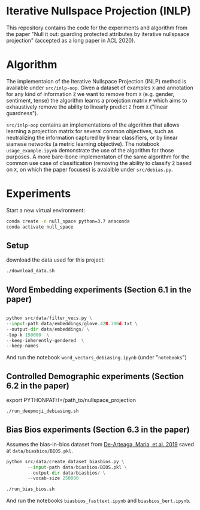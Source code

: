 # Iterative Nullspace Projection (INLP)

This repository contains the code for the experiments and algorithm from the paper "Null it out: guarding protected attributes by iterative nullspsace projection" (accepted as a long paper in ACL 2020).

# Algorithm

The implementaion of the Iterative Nullspace Projection (INLP) method is available under `src/inlp-oop`. Given a dataset of examples `X` and annotation for any kind of information `Z` we want to remove from `X` (e.g. gender, sentiment, tense) the algorithm learns a proejction matrix `P` which aims to exhaustively remove the ability to linearly predict `Z` from `X` ("linear guardness"). 

`src/inlp-oop` contains an implementations of the algorithm that allows learning a projection matrix for several common objectives, such as neutralizing the information captured by linear classifiers, or by linear siamese networks (a metric learning objective). The notebook `usage_example.ipynb` demonstrate the use of the algorithm for those purposes. A more bare-bone implementaton of the same algorithm for the common use case of classification (removing the ability to classify `Z` based on `X`, on which the paper focuses) is avaialble under `src/debias.py`.

# Experiments

Start a new virtual environment:
```sh
conda create -n null_space python=3.7 anaconda
conda activate null_space
```

## Setup
download the data used for this project:
```sh
./download_data.sh
```


## Word Embedding experiments (Section 6.1 in the paper)

```py

python src/data/filter_vecs.py \
--input-path data/embeddings/glove.42B.300d.txt \
--output-dir data/embeddings/ \
-top-k 150000  \
--keep-inherently-gendered  \
--keep-names 
```

And run the notebook `word_vectors_debiasing.ipynb` (under "`notebooks`")

## Controlled Demographic experiments (Section 6.2 in the paper)


export PYTHONPATH=/path_to/nullspace_projection
```sh 
./run_deepmoji_debiasing.sh
```


## Bias Bios experiments (Section 6.3 in the paper)

Assumes the bias-in-bios dataset from [De-Arteaga, Maria, et al. 2019](https://arxiv.org/abs/1901.09451) saved at `data/biasbios/BIOS.pkl`.


```py
python src/data/create_dataset_biasbios.py \
        --input-path data/biasbios/BIOS.pkl \
        --output-dir data/biasbios/ \
        --vocab-size 250000
```


```sh
./run_bias_bios.sh
```

And run the notebooks `biasbios_fasttext.ipynb` and `biasbios_bert.ipynb`.
